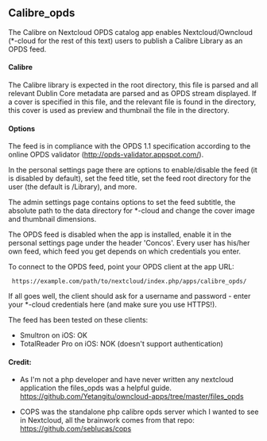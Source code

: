 Calibre_opds
----------

The Calibre on Nextcloud  OPDS catalog app enables Nextcloud/Owncloud (*-cloud for the rest of this text) users to publish a Calibre Library as an OPDS feed. 

#### Calibre
The Calibre library is expected in the root directory, this file is parsed and all relevant Dublin Core metadata are parsed and as OPDS stream displayed. If a cover is specified in this file, and the relevant file is found in the directory, this cover is used as preview and thumbnail the file in the directory. 

#### Options
The feed is in compliance with the OPDS 1.1 specification according to the online OPDS validator (http://opds-validator.appspot.com/).

In the personal settings page there are options to enable/disable the feed (it is disabled by default), set the feed title, set the feed root directory for the user (the default is /Library), and more.

The admin settings page contains options to set the feed subtitle, the absolute path to the data directory for *-cloud and change the cover image and thumbnail dimensions.

The OPDS feed is disabled when the app is installed, enable it in the personal settings page under the header 'Concos'. Every user has his/her own feed, which feed you get depends on which credentials you enter.

To connect to the OPDS feed, point your OPDS client at the app URL:

     https://example.com/path/to/nextcloud/index.php/apps/calibre_opds/

If all goes well, the client should ask for a username and password - enter your *-cloud credentials here (and make sure you use HTTPS!).

The feed has been tested on these clients:

 - Smultron on iOS: OK
 - TotalReader Pro on iOS: NOK (doesn't support authentication)
 
#### Credit:
* As I'm not a php developer and have never written any nextcloud application the files_opds was a helpful guide. https://github.com/Yetangitu/owncloud-apps/tree/master/files_opds

* COPS was the standalone php calibre opds server which I wanted to see in Nextcloud, all the brainwork comes from that repo: https://github.com/seblucas/cops
